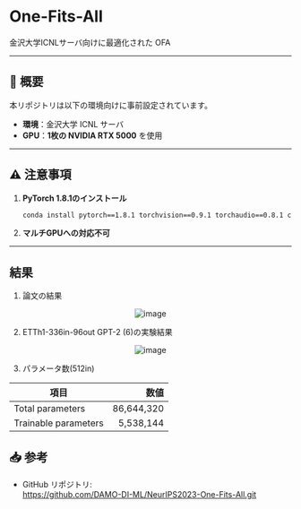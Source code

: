 # One-Fits-All

金沢大学ICNLサーバ向けに最適化された OFA

---

## 📝 概要

本リポジトリは以下の環境向けに事前設定されています。

- **環境**：金沢大学 ICNL サーバ  
- **GPU**：**1枚の NVIDIA RTX 5000** を使用  

---

## ⚠️ 注意事項

1. **PyTorch 1.8.1のインストール**  
   ```bash
   conda install pytorch==1.8.1 torchvision==0.9.1 torchaudio==0.8.1 cudatoolkit=10.2 -c pytorch
   ```
2. **マルチGPUへの対応不可**
---

## 結果
1. 論文の結果
   
<p align="center">
  <img src="https://github.com/user-attachments/assets/b6964d6f-fe3c-494d-b047-9189f6911b5e" alt="image" />
</p>


2. ETTh1-336in-96out GPT-2 (6)の実験結果

<p align="center">
   <img src="https://github.com/user-attachments/assets/ce7aca53-b2ee-461f-8b14-b5d6574bb232" alt="image" />
</p>



3. パラメータ数(512in)

| 項目                   | 数値           |
| ---------------------- | -------------: |
| Total parameters       | 86,644,320    |
| Trainable parameters   |  5,538,144 |




## 📥 参考

- GitHub リポジトリ:  
https://github.com/DAMO-DI-ML/NeurIPS2023-One-Fits-All.git
